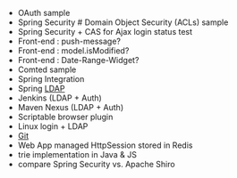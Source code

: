 * OAuth sample
* Spring Security # Domain Object Security (ACLs) sample
* Spring Security + CAS for Ajax login status test
* Front-end : push-message?
* Front-end : model.isModified?
* Front-end : Date-Range-Widget?
* Comted sample
* Spring Integration
* Spring [LDAP](http://docs.spring.io/spring-ldap/docs/current/reference/)
* Jenkins (LDAP + Auth)
* Maven Nexus (LDAP + Auth)
* Scriptable browser plugin
* Linux login + LDAP
* [Git](http://git-scm.com/book/zh)
* Web App managed HttpSession stored in Redis
* trie implementation in Java & JS
* compare Spring Security vs. Apache Shiro
